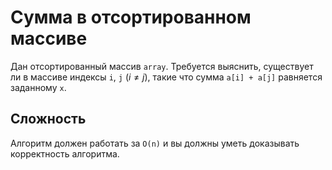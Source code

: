 # Сумма в отсортированном массиве

Дан отсортированный массив `array`. Требуется выяснить, существует ли в массиве индексы `i`, `j` ($`i \neq j`$), такие что сумма `a[i] + a[j]` равняется заданному `x`.

## Сложность

Алгоритм должен работать за `O(n)` и вы должны уметь доказывать корректность алгоритма.
